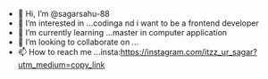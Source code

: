 - 👋 Hi, I’m @sagarsahu-88
- 👀 I’m interested in ...codinga nd i want to be a frontend developer
- 🌱 I’m currently learning ...master in computer application
- 💞️ I’m looking to collaborate on ...
- 📫 How to reach me ...insta:https://instagram.com/itzz_ur_sagar?utm_medium=copy_link

<!---
sagarsahu-88/sagarsahu-88 is a ✨ special ✨ repository because its `README.md` (this file) appears on your GitHub profile.
You can click the Preview link to take a look at your changes.
--->
